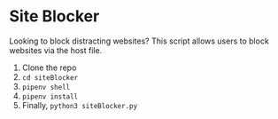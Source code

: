 # Site Blocker
Looking to block distracting websites? This script allows users to block websites via the host file.

1. Clone the repo
2. `cd siteBlocker`
3. `pipenv shell`
4. `pipenv install`
5. Finally, `python3 siteBlocker.py`
